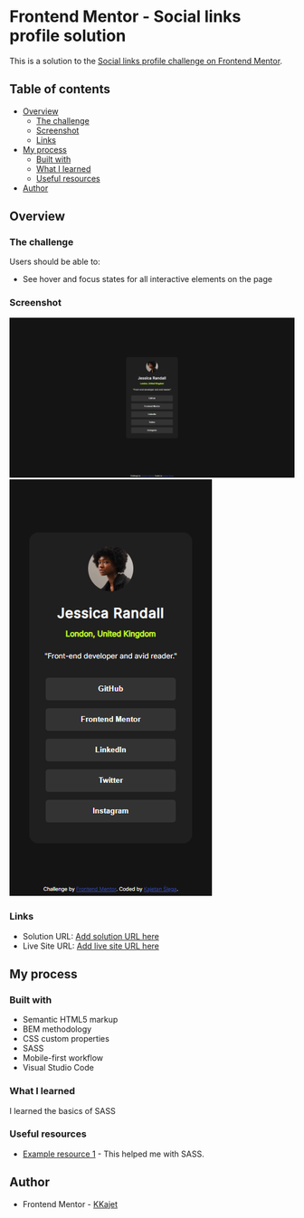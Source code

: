 # Frontend Mentor - Social links profile solution

This is a solution to the [Social links profile challenge on Frontend Mentor](https://www.frontendmentor.io/challenges/social-links-profile-UG32l9m6dQ).

## Table of contents

- [Overview](#overview)
  - [The challenge](#the-challenge)
  - [Screenshot](#screenshot)
  - [Links](#links)
- [My process](#my-process)
  - [Built with](#built-with)
  - [What I learned](#what-i-learned)
  - [Useful resources](#useful-resources)
- [Author](#author)

## Overview

### The challenge

Users should be able to:

- See hover and focus states for all interactive elements on the page

### Screenshot

![](./screenshots/desktop-view.png)
![](./screenshots/mobile-view.png)

### Links

- Solution URL: [Add solution URL here](https://github.com/KKajet/ft-social-links-profile)
- Live Site URL: [Add live site URL here](https://frontend-mentor-kfzpi28hh-kkajets-projects.vercel.app/)

## My process

### Built with

- Semantic HTML5 markup
- BEM methodology
- CSS custom properties
- SASS
- Mobile-first workflow
- Visual Studio Code

### What I learned

I learned the basics of SASS

### Useful resources

- [Example resource 1](https://youtu.be/Y3io4_cudPg) - This helped me with SASS.

## Author

- Frontend Mentor - [KKajet](https://www.frontendmentor.io/profile/KKajet)
